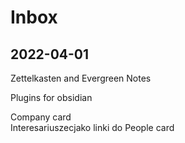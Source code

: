 # Inbox
## 2022-04-01
Zettelkasten and Evergreen Notes

Plugins for obsidian

Company card  
Interesariuszecjako linki do People card
